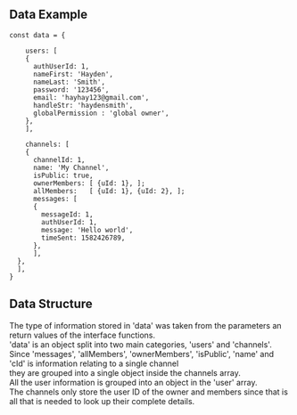 

## **Data Example**

```
const data = {
   
    users: [
    {
      authUserId: 1,
      nameFirst: 'Hayden',
      nameLast: 'Smith',
      password: '123456',
      email: 'hayhay123@gmail.com',
      handleStr: 'haydensmith',
      globalPermission : 'global owner',
    },
    ],

    channels: [
    {
      channelId: 1,
      name: 'My Channel',
      isPublic: true,
      ownerMembers: [ {uId: 1}, ];
      allMembers:   [ {uId: 1}, {uId: 2}, ];
      messages: [
      {
        messageId: 1,
        authUserId: 1,
        message: 'Hello world',
        timeSent: 1582426789,
      },
      ],
  },
  ],
}
```


## **Data Structure**
The type of information stored in 'data' was taken from the parameters an return values of the interface functions.\
'data' is an object split into two main categories, 'users' and 'channels'.\
Since 'messages', 'allMembers', 'ownerMembers', 'isPublic', 'name' and 'cId' is information relating to a single channel\
they are grouped into a single object inside the channels array.\
All the user information is grouped into an object in the 'user' array.\
The channels only store the user ID of the owner and
members since that is all that is needed to look up their complete details.



